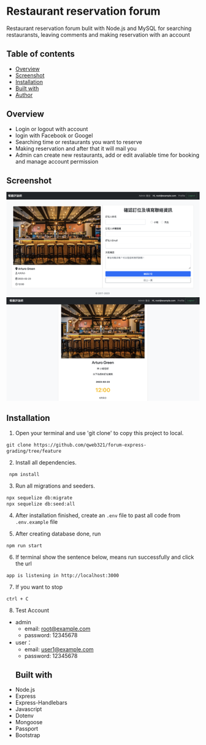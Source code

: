 # Restaurant reservation forum

Restaurant reservation forum bulit with Node.js and MySQL for searching restauransts, leaving comments and making reservation with an account 

## Table of contents

- [Overview](#Overview)
- [Screenshot](#Screenshot)
- [Installation](#Installation)
- [Built with](#built-with)
- [Author](#author)

## Overview
- Login or logout with account
- login with Facebook or Googel
- Searching time or restaurants you want to reserve
- Making reservation and after that it will mail you 
- Admin can create new restaurants, add or edit avaliable time for booking and manage account permission


## Screenshot

![Screenshot](reservation.png)
![Screenshot](finished.png)



## Installation

1. Open your terminal and use 'git clone' to copy this project to local.

```
git clone https://github.com/qweb321/forum-express-grading/tree/feature
```
2. Install all dependencies.
```
 npm install
 ```
3. Run all migrations and seeders.
```
npx sequelize db:migrate
npx sequelize db:seed:all
```
4. After installation finished, create an `.env` file to past all code from `.env.example` file

5. After creating database done, run

```
npm run start
```

6. If terminal show the sentence below, means run successfully and click the url

```
app is listening in http://localhost:3000
```

7. If you want to stop

```
ctrl + C
```

8. Test Account

 
* admin 
  * email: root@example.com
  * password: 12345678
* user：
  * email: user1@example.com
  * password: 12345678
  ## Built with

- Node.js
- Express
- Express-Handlebars
- Javascript
- Dotenv
- Mongoose
- Passport
- Bootstrap
